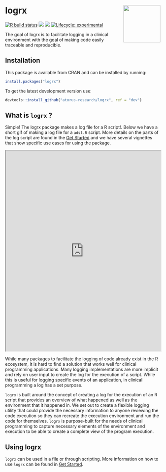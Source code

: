 
<!-- README.md is generated from README.Rmd. Please edit that file -->

# logrx <img src="man/figures/logo.png" align="right" alt="" width="120" />

<!-- badges: start -->

[![R build
status](https://github.com/atorus-research/logrx/workflows/R-CMD-check/badge.svg)](https://github.com/atorus-research/logrx/actions?workflow=R-CMD-check)
[<img src="https://img.shields.io/codecov/c/github/atorus-research/logrx">](https://app.codecov.io/gh/atorus-research/logrx)
[<img src="https://img.shields.io/badge/License-MIT-blue.svg">](https://github.com/atorus-research/logrx/blob/master/LICENSE.md)
[![Lifecycle:
experimental](https://img.shields.io/badge/lifecycle-experimental-orange.svg)](https://lifecycle.r-lib.org/articles/stages.html#experimental-1)
<!-- badges: end -->

The goal of logrx is to facilitate logging in a clinical environment
with the goal of making code easily traceable and reproducible.

## Installation

This package is available from CRAN and can be installed by running:

``` r
install.packages("logrx")
```

To get the latest development version use:

``` r
devtools::install_github("atorus-research/logrx", ref = "dev")
```

## What is `logrx` ?

Simple! The logrx package makes a log file for a R script!. Below we
have a short gif of making a log file for a `adsl.R` script. More
details on the parts of the log script are found in the [Get
Started](https://atorus-research.github.io/logrx/articles/logrx.html)
and we have several vignettes that show specific use cases for using the
package.

<iframe src="https://i.makeagif.com/media/12-13-2022/Ns_Lpy.gif" width="100%" height="650" data-external="1">
</iframe>

While many packages to facilitate the logging of code already exist in
the R ecosystem, it is hard to find a solution that works well for
clinical programming applications. Many logging implementations are more
implicit and rely on user input to create the log for the execution of a
script. While this is useful for logging specific events of an
application, in clinical programming a log has a set purpose.

`logrx` is built around the concept of creating a log for the execution
of an R script that provides an overview of what happened as well as the
environment that it happened in. We set out to create a flexible logging
utility that could provide the necessary information to anyone reviewing
the code execution so they can recreate the execution environment and
run the code for themselves. `logrx` is purpose-built for the needs of
clinical programming to capture necessary elements of the environment
and execution to be able to create a complete view of the program
execution.

## Using logrx

`logrx` can be used in a file or through scripting. More information on
how to use `logrx` can be found in [Get
Started](https://atorus-research.github.io/logrx/articles/logrx.html).
